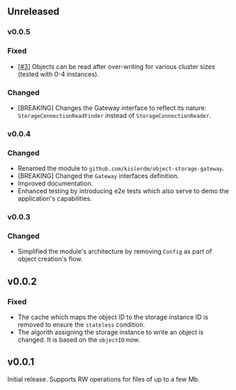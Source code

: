 ## Unreleased

### v0.0.5

### Fixed

- [[#3](https://github.com/kislerdm/object-storage-gateway/issues/3)] Objects can be read after over-writing for various
  cluster sizes (tested with 0-4 instances).

### Changed

- [BREAKING] Changes the Gateway interface to reflect its nature: `StorageConnectionReadFinder` instead of `StorageConnectionReader`.

### v0.0.4

### Changed

- Renamed the module to `github.com/kislerdm/object-storage-gateway`.
- [BREAKING] Changed the `Gateway` interfaces definition.
- Improved documentation.
- Enhanced testing by introducing e2e tests which also serve to demo the application's capabilities.

### v0.0.3

### Changed

- Simplified the module's architecture by removing `Config` as part of object creation's flow.

## v0.0.2

### Fixed

- The cache which maps the object ID to the storage instance ID is removed to ensure the `stateless` condition.
- The algorith assigning the storage instance to write an object is changed. It is based on the `objectID` now.

## v0.0.1

Initial release. Supports RW operations for files of up to a few Mb.
